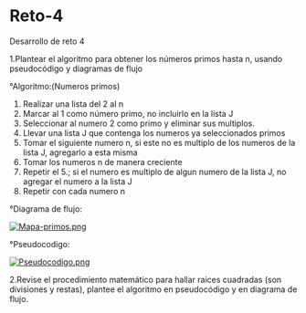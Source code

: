 # Reto-4
Desarrollo de reto 4




1.Plantear el algoritmo para obtener los números primos hasta n, usando pseudocódigo y diagramas de flujo


°Algoritmo:(Numeros primos)
1. Realizar una lista del 2 al n
2. Marcar al 1 como número primo, no incluirlo en la lista J
3. Seleccionar al numero 2 como primo y eliminar sus multiplos.
4. Llevar una lista J que contenga los numeros ya seleccionados primos 
5. Tomar el siguiente numero n, si este no es multiplo de los numeros de la lista J, agregarlo a esta misma 
6. Tomar los numeros n de manera creciente
7. Repetir el 5.; si el numero es multiplo de algun numero de la lista J, no agregar el numero a la lista J
8. Repetir con cada numero n 











°Diagrama de flujo:









[![Mapa-primos.png](https://i.postimg.cc/wB7LqtH1/Mapa-primos.png)](https://postimg.cc/1g1fM38S)

°Pseudocodigo:










[![Pseudocodigo.png](https://i.postimg.cc/BbrpsQFP/Pseudocodigo.png)](https://postimg.cc/Cn4ks0mw)






2.Revise el procedimiento matemático para hallar raices cuadradas (son divisiones y restas), plantee el algoritmo en pseudocódigo y en diagrama de flujo.

